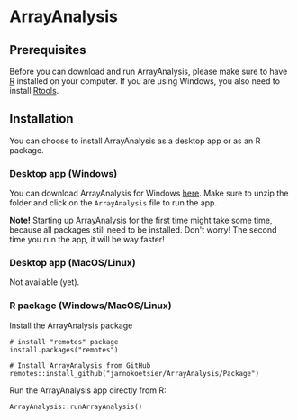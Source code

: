 # ArrayAnalysis

## Prerequisites
Before you can download and run ArrayAnalysis, please make sure to have [R](https://cran.r-project.org/) installed on your computer. 
If you are using Windows, you also need to install [Rtools](https://cran.r-project.org/bin/windows/Rtools/).

## Installation
You can choose to install ArrayAnalysis as a desktop app or as an R package.

### Desktop app (Windows)
You can download ArrayAnalysis for Windows [here](https://github.com/jarnokoetsier/ArrayAnalysis/raw/refs/heads/main/Files/ArrayAnalysis_windows.zip). Make sure to unzip the folder and click on the `ArrayAnalysis` file to run the app.

**Note!** Starting up ArrayAnalysis for the first time might take some time, because all packages still need to be installed. Don't worry! The second time you run the app, it will be way faster!

### Desktop app (MacOS/Linux)
Not available (yet).

### R package (Windows/MacOS/Linux)
Install the ArrayAnalysis package

```
# install "remotes" package
install.packages("remotes")

# Install ArrayAnalysis from GitHub
remotes::install_github("jarnokoetsier/ArrayAnalysis/Package") 
```

Run the ArrayAnalysis app directly from R:

```
ArrayAnalysis::runArrayAnalysis()
```

